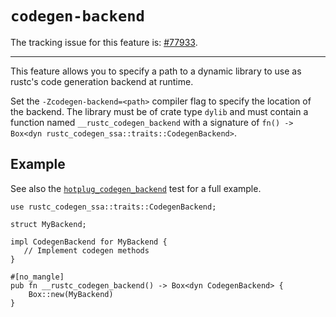# `codegen-backend`

The tracking issue for this feature is: [#77933](https://github.com/rust-lang/rust/issues/77933).

------------------------

This feature allows you to specify a path to a dynamic library to use as rustc's
code generation backend at runtime.

Set the `-Zcodegen-backend=<path>` compiler flag to specify the location of the
backend. The library must be of crate type `dylib` and must contain a function
named `__rustc_codegen_backend` with a signature of `fn() -> Box<dyn rustc_codegen_ssa::traits::CodegenBackend>`.

## Example
See also the [`hotplug_codegen_backend`](https://github.com/rust-lang/rust/tree/master/tests/run-make-fulldeps/hotplug_codegen_backend) test
for a full example.

```rust,ignore (partial-example)
use rustc_codegen_ssa::traits::CodegenBackend;

struct MyBackend;

impl CodegenBackend for MyBackend {
   // Implement codegen methods
}

#[no_mangle]
pub fn __rustc_codegen_backend() -> Box<dyn CodegenBackend> {
    Box::new(MyBackend)
}
```
